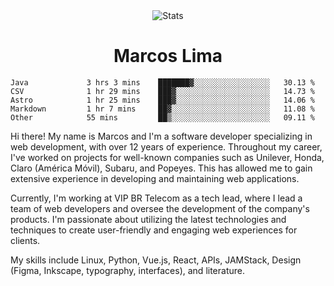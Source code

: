 <div align="center">
  <img src="https://user-images.githubusercontent.com/958723/207206099-04913a11-e77d-4b52-a9d3-5d702839508b.png" alt="Stats" />
  <h1>Marcos Lima</h1>
</div>

<!--START_SECTION:waka-->

```text
Java             3 hrs 3 mins    ███████▓░░░░░░░░░░░░░░░░░   30.13 %
CSV              1 hr 29 mins    ███▓░░░░░░░░░░░░░░░░░░░░░   14.73 %
Astro            1 hr 25 mins    ███▓░░░░░░░░░░░░░░░░░░░░░   14.06 %
Markdown         1 hr 7 mins     ██▓░░░░░░░░░░░░░░░░░░░░░░   11.08 %
Other            55 mins         ██▒░░░░░░░░░░░░░░░░░░░░░░   09.11 %
```

<!--END_SECTION:waka-->

  <p>Hi there! My name is Marcos and I'm a software developer specializing in web development, with over 12 years of experience. Throughout my career, I've worked on projects for well-known companies such as Unilever, Honda, Claro (América Móvil), Subaru, and Popeyes. This has allowed me to gain extensive experience in developing and maintaining web applications.</p>
  
  <p>Currently, I'm working at VIP BR Telecom as a tech lead, where I lead a team of web developers and oversee the development of the company's products. I'm passionate about utilizing the latest technologies and techniques to create user-friendly and engaging web experiences for clients.</p>
  
  <p>My skills include Linux, Python, Vue.js, React, APIs, JAMStack, Design (Figma, Inkscape, typography, interfaces), and literature.</p>
<!-- </details> -->

<!-- <div align="center">
  <h2>🤖 Recent Code Activity</h2>
  <img width="500" src="https://github-readme-stats.vercel.app/api/wakatime?username=skvggor&hide_title=true&layout=compact&theme=transparent" alt="Wakatime Stats" />
</div>

<br>

<div align="center">
  <h2>📈 GitHub Stats</h2>
  <img width="500" src="https://github-readme-stats.vercel.app/api?username=skvggor&show_icons=true&theme=transparent&hide_title=true&count_private=true" alt="GitHub Stats" />
</div>
 -->
